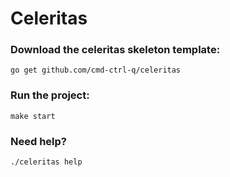# Celeritas

### Download the celeritas skeleton template:
```
go get github.com/cmd-ctrl-q/celeritas
```

### Run the project:
```
make start
```

### Need help? 
```
./celeritas help
```

